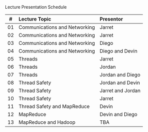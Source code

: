 Lecture Presentation Schedule

| # | Lecture Topic | Presentor |
| :---: |:-------------| :-----|
| 01 | Communications and Networking | Jarret |
| 02 | Communications and Networking | Jarret |
| 03 | Communications and Networking | Diego |
| 04 | Communications and Networking | Diego and Devin |
| 05 | Threads | Jarret |
| 06 | Threads | Jordan |
| 07 | Threads | Jordan and Diego |
| 08 | Thread Safety | Jordan and Devin |
| 09 | Thread Safety | Jarret and Jordan |
| 10 | Thread Safety| Jarret |
| 11 | Thread Safety and MapReduce | Devin |
| 12 | MapReduce | Devin and Diego |
| 13 | MapReduce and Hadoop | TBA |
